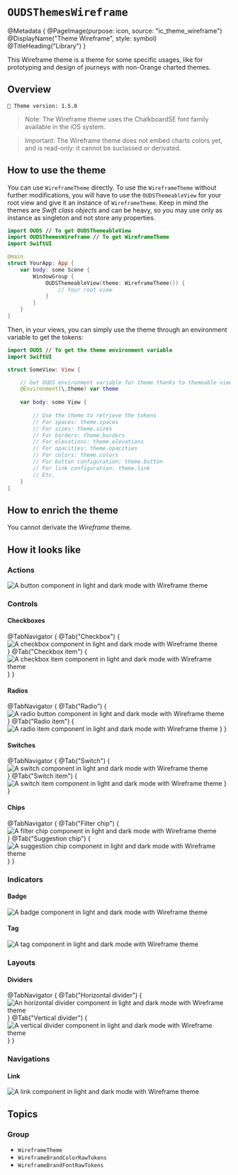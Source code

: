 # ``OUDSThemesWireframe``

@Metadata {
    @PageImage(purpose: icon, source: "ic_theme_wireframe")
    @DisplayName("Theme Wireframe", style: symbol)
    @TitleHeading("Library")
}
<!-- 
Do not add @PageImage(purpose: card) because not managed for landing page of online doc.
See https://github.com/swiftlang/swift-docc/issues/1283
-->

This Wireframe theme is a theme for some specific usages, like for prototyping and design of journeys with non-Orange charted themes.

## Overview

<!-- NOTE: Do not forget to update tokens version -->
```
🧬 Theme version: 1.5.0
```

> Note: The Wireframe theme uses the ChalkboardSE font family available in the iOS system.

> Important: The Wireframe theme does not embed charts colors yet, and is read-only: it cannot be suclassed or derivated.

## How to use the theme

You can use ``WireframeTheme`` directly. To use the ``WireframeTheme`` without further modifications, you will have to use the `OUDSThemeableView` for your root view and give it an instance of ``WireframeTheme``. Keep in mind the themes are *Swift class objects* and can be heavy, so you may use only as instance as singleton and not store any properties.

```swift
import OUDS // To get OUDSThemeableView
import OUDSThemesWireframe // To get WireframeTheme
import SwiftUI

@main
struct YourApp: App {
    var body: some Scene {
        WindowGroup {
            OUDSThemeableView(theme: WireframeTheme()) {
                // Your root view
            }
        }
    }
}
```

Then, in your views, you can simply use the theme through an environment variable to get the tokens:

```swift
import OUDS // To get the theme environment variable
import SwiftUI

struct SomeView: View {

    // Get OUDS environment variable for theme thanks to themeable view
    @Environment(\.theme) var theme
    
    var body: some View {
        
        // Use the theme to retrieve the tokens
        // For spaces: theme.spaces
        // For sizes: theme.sizes
        // For borders: theme.borders
        // For elevations: theme.elevations
        // For opacities: theme.opacities
        // For colors: theme.colors
        // For button configuration: theme.button
        // For link configuration: theme.link
        // Etc.
    }
}
```

## How to enrich the theme

You cannot derivate the *Wireframe* theme.

## How it looks like

<!-- Use online images because stored in another Swift Package library and do not want to replicate assets -->

### Actions

![A button component in light and dark mode with Wireframe theme](https://ios.unified-design-system.orange.com/images/OUDSComponents/component_button_Wireframe.png)

### Controls

#### Checkboxes

@TabNavigator {
    @Tab("Checkbox") {
        ![A checkbox component in light and dark mode with Wireframe theme](https://ios.unified-design-system.orange.com/images/OUDSComponents/component_checkbox_Wireframe.png)        
    }
    @Tab("Checkbox item") {
        ![A checkbox item component in light and dark mode with Wireframe theme](https://ios.unified-design-system.orange.com/images/OUDSComponents/component_checkboxItem_Wireframe.png)
    }
}
<!-- Maybe not relevant to display checkbox picker -->

#### Radios

@TabNavigator {
    @Tab("Radio") {
        ![A radio button component in light and dark mode with Wireframe theme](https://ios.unified-design-system.orange.com/images/OUDSComponents/component_radio_Wireframe.png)        
    }
    @Tab("Radio item") {
        ![A radio item component in light and dark mode with Wireframe theme](https://ios.unified-design-system.orange.com/images/OUDSComponents/component_radioItem_Wireframe.png)
    }
}
<!-- Maybe not relevant to display radio picker -->

#### Switches

@TabNavigator {
    @Tab("Switch") {
        ![A switch component in light and dark mode with Wireframe theme](https://ios.unified-design-system.orange.com/images/OUDSComponents/component_switch_Wireframe.png)        
    }
    @Tab("Switch item") {
        ![A switch item component in light and dark mode with Wireframe theme](https://ios.unified-design-system.orange.com/images/OUDSComponents/component_switchItem_Wireframe.png)
    }
}

#### Chips

@TabNavigator {
    @Tab("Filter chip") {
        ![A filter chip component in light and dark mode with Wireframe theme](https://ios.unified-design-system.orange.com/images/OUDSComponents/component_filterChip_Wireframe.png)        
    }
    @Tab("Suggestion chip") {
        ![A suggestion chip component in light and dark mode with Wireframe theme](https://ios.unified-design-system.orange.com/images/OUDSComponents/component_suggestionChip_Wireframe.png)
    }
}
<!-- Maybe not relevant to display chip picker -->

### Indicators

#### Badge

![A badge component in light and dark mode with Wireframe theme](https://ios.unified-design-system.orange.com/images/OUDSComponents/component_badge_Wireframe.png)

#### Tag

![A tag component in light and dark mode with Wireframe theme](https://ios.unified-design-system.orange.com/images/OUDSComponents/component_tag_Wireframe.png)

### Layouts

<!-- Maybe not relevant to display colored surface -->

#### Dividers

@TabNavigator {
    @Tab("Horizontal divider") {
        ![An horizontal divider component in light and dark mode with Wireframe theme](https://ios.unified-design-system.orange.com/images/OUDSComponents/component_horizontalDivider_Wireframe.png)
    }
    @Tab("Vertical divider") {
        ![A vertical divider component in light and dark mode with Wireframe theme](https://ios.unified-design-system.orange.com/images/OUDSComponents/component_verticalDivider_Wireframe.png)
    }
}

### Navigations

#### Link

![A link component in light and dark mode with Wireframe theme](https://ios.unified-design-system.orange.com/images/OUDSComponents/component_link_Wireframe.png)

## Topics

### Group

- ``WireframeTheme``
- ``WireframeBrandColorRawTokens``
- ``WireframeBrandFontRawTokens``
